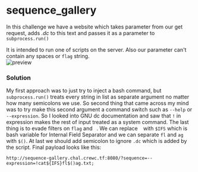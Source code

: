# sequence_gallery
In this challenge we have a website which takes parameter from our get request, adds <i>.dc</i> to this text and passes it as a parameter to `subprocess.run()`

It is intended to run one of scripts on the server. Also our parameter can't contain any spaces or `flag` string.<br>
![preview](images/1.png)<br>
### Solution
My first approach was to just try to inject a bash command, but `subprocess.run()` treats every string in list as separate argument no matter how many semicolons we use. So second thing that came
across my mind was to try make this second argument a command switch such as `--help` or `--expression`. So I looked into GNU dc documentation and saw that `!` in expression makes the rest of input 
treated as a system command. The last thing is to evade filters on `flag` and ` `. We can replace ` ` with `$IFS` which is bash variable for Internal Field Separator and we can separate `fl` and `ag` with
`$()`. At last we should add semicolon to ignore `.dc` which is added by the script. Final payload looks like this:
```
http://sequence-gallery.chal.crewc.tf:8080/?sequence=--expression=!cat${IFS}fl$()ag.txt;
```
